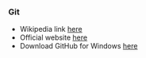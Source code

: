 ### Git

* Wikipedia link [here](http://en.wikipedia.org/wiki/Git_(software) )
* Official website [here](http://git-scm.com/)
* Download GitHub for Windows [here](http://windows.github.com/)

